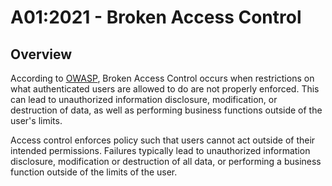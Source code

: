 # A01:2021 - Broken Access Control

## Overview
According to [OWASP](https://owasp.org/Top10/A01_2021-Broken_Access_Control/), Broken Access Control occurs when restrictions on what authenticated users are allowed to do are not properly enforced. This can lead to unauthorized information disclosure, modification, or destruction of data, as well as performing business functions outside of the user's limits.

Access control enforces policy such that users cannot act outside of their intended permissions. Failures typically lead to unauthorized information disclosure, modification or destruction of all data, or performing a business function outside of the limits of the user.
